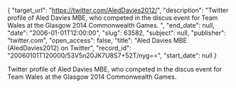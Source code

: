 {
  "target_url": "https://twitter.com/AledDavies2012/", 
  "description": "Twitter profile of Aled Davies MBE, who competed in the discus event for Team Wales at the Glasgow 2014 Commonwealth Games. ", 
  "end_date": null, 
  "date": "2006-01-01T12:00:00", 
  "slug": 63582, 
  "subject": null, 
  "publisher": "twitter.com", 
  "open_access": false, 
  "title": "Aled Davies MBE (AledDavies2012) on Twitter", 
  "record_id": "20060101T120000/53V5n20JK7U8S7+52T/nyg==", 
  "start_date": null
}

Twitter profile of Aled Davies MBE, who competed in the discus event for Team Wales at the Glasgow 2014 Commonwealth Games. 